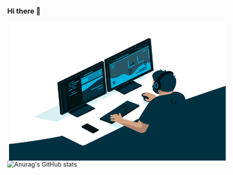 ### Hi there 👋

 <img align="right" alt="GIF" src="https://github.com/vladpobol/vladpobol/blob/main/code.gif?raw=true" width="500" height="320" />

 ![Anurag's GitHub stats](https://github-readme-stats.vercel.app/api?username=vladpobol&show_icons=true&theme=tokyonight)
<!--
**vladpobol/vladpobol** is a ✨ _special_ ✨ repository because its `README.md` (this file) appears on your GitHub profile.

Here are some ideas to get you started:

- 🔭 I’m currently working on ...
- 🌱 I’m currently learning ...
- 👯 I’m looking to collaborate on ...
- 🤔 I’m looking for help with ...
- 💬 Ask me about ...
- 📫 How to reach me: ...
- 😄 Pronouns: ...
- ⚡ Fun fact: ...
-->
